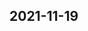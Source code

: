 
## 2021-11-19

### [<title>Error when using dataframe - XGBoost</title>](https://discuss.xgboost.ai/t/error-when-using-dataframe/2545/1)